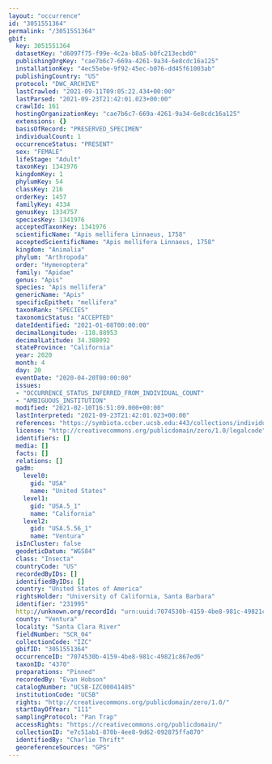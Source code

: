 ```yaml
---
layout: "occurrence"
id: "3051551364"
permalink: "/3051551364"
gbif:
  key: 3051551364
  datasetKey: "d6097f75-f99e-4c2a-b8a5-b0fc213ecbd0"
  publishingOrgKey: "cae7b6c7-669a-4261-9a34-6e8cdc16a125"
  installationKey: "4ec55ebe-9f92-45ec-b076-dd45f61003ab"
  publishingCountry: "US"
  protocol: "DWC_ARCHIVE"
  lastCrawled: "2021-09-11T09:05:22.434+00:00"
  lastParsed: "2021-09-23T21:42:01.023+00:00"
  crawlId: 161
  hostingOrganizationKey: "cae7b6c7-669a-4261-9a34-6e8cdc16a125"
  extensions: {}
  basisOfRecord: "PRESERVED_SPECIMEN"
  individualCount: 1
  occurrenceStatus: "PRESENT"
  sex: "FEMALE"
  lifeStage: "Adult"
  taxonKey: 1341976
  kingdomKey: 1
  phylumKey: 54
  classKey: 216
  orderKey: 1457
  familyKey: 4334
  genusKey: 1334757
  speciesKey: 1341976
  acceptedTaxonKey: 1341976
  scientificName: "Apis mellifera Linnaeus, 1758"
  acceptedScientificName: "Apis mellifera Linnaeus, 1758"
  kingdom: "Animalia"
  phylum: "Arthropoda"
  order: "Hymenoptera"
  family: "Apidae"
  genus: "Apis"
  species: "Apis mellifera"
  genericName: "Apis"
  specificEpithet: "mellifera"
  taxonRank: "SPECIES"
  taxonomicStatus: "ACCEPTED"
  dateIdentified: "2021-01-08T00:00:00"
  decimalLongitude: -118.88953
  decimalLatitude: 34.388092
  stateProvince: "California"
  year: 2020
  month: 4
  day: 20
  eventDate: "2020-04-20T00:00:00"
  issues:
  - "OCCURRENCE_STATUS_INFERRED_FROM_INDIVIDUAL_COUNT"
  - "AMBIGUOUS_INSTITUTION"
  modified: "2021-02-10T16:51:09.000+00:00"
  lastInterpreted: "2021-09-23T21:42:01.023+00:00"
  references: "https://symbiota.ccber.ucsb.edu:443/collections/individual/index.php?occid=231995"
  license: "http://creativecommons.org/publicdomain/zero/1.0/legalcode"
  identifiers: []
  media: []
  facts: []
  relations: []
  gadm:
    level0:
      gid: "USA"
      name: "United States"
    level1:
      gid: "USA.5_1"
      name: "California"
    level2:
      gid: "USA.5.56_1"
      name: "Ventura"
  isInCluster: false
  geodeticDatum: "WGS84"
  class: "Insecta"
  countryCode: "US"
  recordedByIDs: []
  identifiedByIDs: []
  country: "United States of America"
  rightsHolder: "University of California, Santa Barbara"
  identifier: "231995"
  http://unknown.org/recordId: "urn:uuid:7074530b-4159-4be8-981c-49821c867ed6"
  county: "Ventura"
  locality: "Santa Clara River"
  fieldNumber: "SCR_04"
  collectionCode: "IZC"
  gbifID: "3051551364"
  occurrenceID: "7074530b-4159-4be8-981c-49821c867ed6"
  taxonID: "4370"
  preparations: "Pinned"
  recordedBy: "Evan Hobson"
  catalogNumber: "UCSB-IZC00041485"
  institutionCode: "UCSB"
  rights: "http://creativecommons.org/publicdomain/zero/1.0/"
  startDayOfYear: "111"
  samplingProtocol: "Pan Trap"
  accessRights: "https://creativecommons.org/publicdomain/"
  collectionID: "e7c51ab1-870b-4ee8-9d62-092875ffa870"
  identifiedBy: "Charlie Thrift"
  georeferenceSources: "GPS"
---
```


